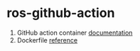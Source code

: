 # ros-github-action

1. GitHub action container [documentation](https://docs.github.com/en/actions/creating-actions/creating-a-docker-container-action)
2. Dockerfile [reference](https://github.com/prachandabhanu/docker_envs)